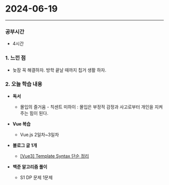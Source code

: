 # 2024-06-19

---

### 공부시간
- 4시간

### 1. 느낀 점
- 늦잠 꼭 해결하자. 방학 끝날 때까지 칩거 생활 하자.

### 2. 오늘 학습 내용

- **독서**  
  - 몰입의 즐거움 - 칙센트 미하이
    : 몰입은 부정적 감정과 사고로부터 개인을 지켜주는 힘이 된다.

- **Vue 복습** 
  - Vue.js 2일차~3일차
 
- **블로그 글 1개** 
  - [[Vue3] Template Syntax 단순 정리](https://yesam.kr/vue3-template-syntax-%eb%8b%a8%ec%88%9c-%ec%a0%95%eb%a6%ac/
  ) 

- **백준 알고리즘 풀이**
  - S1 DP 문제 1문제